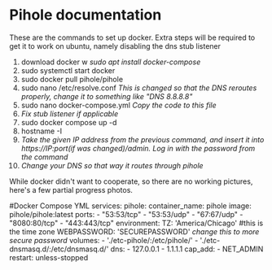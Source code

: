 # Pihole documentation
These are the commands to set up docker. Extra steps will be required to get it to work on ubuntu, namely disabling the dns stub listener
1) download docker w *sudo apt install docker-compose*
2) sudo systemctl start docker
3) sudo docker pull pihole/pihole
4) sudo nano /etc/resolve.conf _This is changed so that the DNS reroutes properly, change it to something like "DNS 8.8.8.8"_
5) sudo nano docker-compose.yml _Copy the code to this file_
6) *Fix stub listener if applicable*
7) sudo docker compose up -d
8) hostname -I
9) *Take the given IP address from the previous command, and insert it into https://IP:port(if was changed)/admin. Log in with the password from the command*
10) *Change your DNS so that way it routes through pihole*

While docker didn't want to cooperate, so there are no working pictures, here's a few partial progress photos.

#Docker Compose YML
services:
  pihole: 
    container_name: pihole
    image: pihole/pihole:latest
    ports:
      - "53:53/tcp"
      - "53:53/udp"
      - "67:67/udp"
      - "8080:80/tcp"
      - "443:443/tcp"
    environment:
      TZ: 'America/Chicago' #this is the time zone
      WEBPASSWORD: 'SECUREPASSWORD' _change this to more secure password_
    volumes:
       - './etc-pihole/:/etc/pihole/'
       - './etc-dnsmasq.d/:/etc/dnsmasq.d/'
    dns:
      - 127.0.0.1
      - 1.1.1.1
    cap_add:
      - NET_ADMIN
    restart: unless-stopped

  
